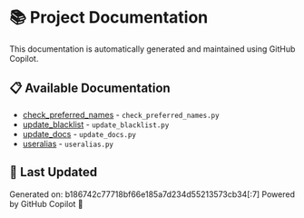 # 📚 Project Documentation

This documentation is automatically generated and maintained using GitHub Copilot.

## 📋 Available Documentation

- [check_preferred_names](./check_preferred_names.md) - `check_preferred_names.py`
- [update_blacklist](./update_blacklist.md) - `update_blacklist.py`
- [update_docs](./update_docs.md) - `update_docs.py`
- [useralias](./useralias.md) - `useralias.py`


## 🔄 Last Updated

Generated on: b186742c77718bf66e185a7d234d55213573cb34[:7]
Powered by GitHub Copilot 🤖
